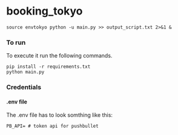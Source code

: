 # booking_tokyo

``
source envtokyo
python -u main.py >> output_script.txt 2>&1 &
``

### To run
To execute it run the following commands.

```
pip install -r requirements.txt
python main.py
```

### Credentials

#### .env file
The .env file has to look somthing like this:

```
PB_API= # token api for pushbullet
```
